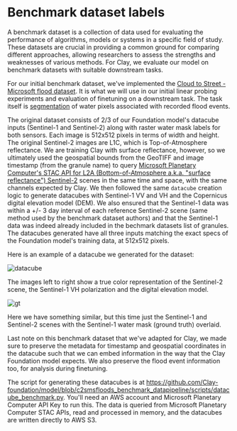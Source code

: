 # Benchmark dataset labels

A benchmark dataset is a collection of data used for evaluating the performance
of algorithms, models or systems in a specific field of study. These datasets
are crucial in providing a common ground for comparing different approaches,
allowing researchers to assess the strengths and weaknesses of various methods.
For Clay, we evaluate our model on benchmark datasets with suitable downstream
tasks.

For our initial benchmark dataset, we've implemented the
[Cloud to Street - Microsoft flood dataset](https://beta.source.coop/repositories/c2sms/c2smsfloods/description).
It is what we will use in our initial linear probing experiments and
evaluation of finetuning on a downstream task. The task itself is
[segmentation](https://paperswithcode.com/task/semantic-segmentation) of water
pixels associated with recorded flood events.

The original dataset consists of 2/3 of our Foundation model's datacube inputs
(Sentinel-1 and Sentinel-2) along with raster water mask labels for both
sensors. Each image is 512x512 pixels in terms of width and height. The
original Sentinel-2 images are L1C, which is Top-of-Atmosphere reflectance. We
are training Clay with surface reflectance, however, so we ultimately used the
geospatial bounds from the GeoTIFF and image timestamp (from the granule name)
to query
[Microsoft Planetary Computer's STAC API for L2A (Bottom-of-Atmosphere a.k.a. "surface reflectance") Sentinel-2](https://planetarycomputer.microsoft.com/dataset/sentinel-2-l2a)
scenes in the same time and space, with the same channels expected by Clay. We
then followed the same `datacube` creation logic to generate datacubes with
Sentinel-1 VV and VH and the Copernicus digital elevation model (DEM). We also
ensured that the Sentinel-1 data was within a +/- 3 day interval of each
reference Sentinel-2 scene (same method used by the benchmark dataset authors)
and that the Sentinel-1 data was indeed already included in the bechmark
datasets list of granules. The datacubes generated have all three inputs
matching the exact specs of the Foundation model's training data, at 512x512
pixels.

Here is an example of a datacube we generated for the dataset:

![datacube](https://github.com/Clay-foundation/model/assets/23487320/94dffcf5-4075-4c17-ac96-01c11bcb299b)

The images left to right show a true color representation of the Sentinel-2
scene, the Sentinel-1 VH polarization and the digital elevation model.

![gt](https://github.com/Clay-foundation/model/assets/23487320/4ac92af7-6931-4249-a920-7d29453b9b31)

Here we have something similar, but this time just the Sentinel-1 and
Sentinel-2 scenes with the Sentinel-1 water mask (ground truth) overlaid.

Last note on this benchmark dataset that we've adapted for Clay, we made sure
to preserve the metadata for timestamp and geospatial coordinates in the
datacube such that we can embed information in the way that the Clay Foundation
model expects. We also preserve the flood event information too, for analysis
during finetuning.

The script for generating these datacubes is at
https://github.com/Clay-foundation/model/blob/c2smsfloods_benchmark_datapipeline/scripts/datacube_benchmark.py.
You'll need an AWS account and Microsoft Planetary Computer API Key to run
this. The data is queried from Microsoft Planetary Computer STAC APIs, read and
processed in memory, and the datacubes are written directly to AWS S3.
